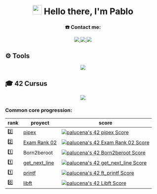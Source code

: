 <h1 align="center">
  <img src="https://github.com/blackcater/blackcater/raw/main/images/Hi.gif" height="30">
  Hello there, I'm Pablo
</h1>

<h3 align="center">☎️ Contact me:</h3>
 <p align="center">
  <a href="https://www.linkedin.com/in/pablo-lucena-gonz%C3%A1lez-34a172213/">
    <img src="https://img.shields.io/badge/LinkedIn-0077B5?style=for-the-badge&logo=linkedin&logoColor=white" />
  </a>
  <a href="mailto:pablolucena01@gmail.com">
    <img src="https://img.shields.io/badge/Gmail-D14836?style=for-the-badge&logo=gmail&logoColor=white" />
  </a>
  <a href="https://instagram.com/mr.lucena/">
    <img src="https://img.shields.io/badge/Instagram-E4405F?style=for-the-badge&logo=instagram&logoColor=white" />
  </a>
</p>

<h2>⚙️ Tools</h2>
<p align="center">
  <a href="https://skillicons.dev">
    <img src="https://skillicons.dev/icons?i=autocad,arduino,vscode,bash,c,css,html,js&perline=4" />
  </a>
</p>

<h2>🎓 42 Cursus</h2>

<p align="center">
  <img src="https://badge.mediaplus.ma/greenbinary/palucena?1337Badge=off&UM6P=off)](https://github.com/oakoudad/badge42" />
</p>
  
### Common core progression:
| rank  | proyect | score|
| ---   | --- | --- |
|2️⃣|[pipex](https://github.com/PaLucena/pipex)| [![palucena's 42 pipex Score](https://badge42.vercel.app/api/v2/clh0rcvvr004008ms8n3f7co8/project/3120071)](https://github.com/JaeSeoKim/badge42) |
|2️⃣|[Exam Rank 02](https://github.com/PaLucena/Exam-Rank-02)| [![palucena's 42 Exam Rank 02 Score](https://badge42.vercel.app/api/v2/clh0rcvvr004008ms8n3f7co8/project/3115751)](https://github.com/JaeSeoKim/badge42) |
|1️⃣|Born2beroot| [![palucena's 42 Born2beroot Score](https://badge42.vercel.app/api/v2/clh0rcvvr004008ms8n3f7co8/project/3103684)](https://github.com/JaeSeoKim/badge42) |
|1️⃣|[get_next_line](https://github.com/PaLucena/get_next_line)| [![palucena's 42 get_next_line Score](https://badge42.vercel.app/api/v2/clh0rcvvr004008ms8n3f7co8/project/3081812)](https://github.com/JaeSeoKim/badge42) |
|1️⃣|[printf](https://github.com/PaLucena/printf)| [![palucena's 42 ft_printf Score](https://badge42.vercel.app/api/v2/clh0rcvvr004008ms8n3f7co8/project/3080536)](https://github.com/JaeSeoKim/badge42) |
|0️⃣|[libft](https://github.com/PaLucena/libft)| [![palucena's 42 Libft Score](https://badge42.vercel.app/api/v2/clh0rcvvr004008ms8n3f7co8/project/3069821)](https://github.com/JaeSeoKim/badge42) |


<!--
Así se comenta en GitHub
-->
